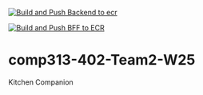 [![Build and Push Backend to ecr](https://github.com/akomarzx/comp313-402-Team2-W25/actions/workflows/backend-action.yml/badge.svg)](https://github.com/akomarzx/comp313-402-Team2-W25/actions/workflows/backend-action.yml)

[![Build and Push BFF to ECR](https://github.com/akomarzx/comp313-402-Team2-W25/actions/workflows/backend-for-frontend-action.yml/badge.svg)](https://github.com/akomarzx/comp313-402-Team2-W25/actions/workflows/backend-for-frontend-action.yml)

# comp313-402-Team2-W25
Kitchen Companion
